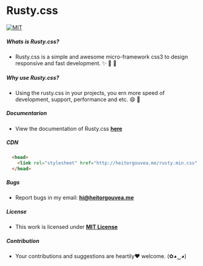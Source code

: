 # Rusty.css

[![MIT](https://img.shields.io/badge/license-MIT-blue.svg)](https://github.com/HeitorG/rusty.css/blob/master/LICENSE.md)


##### Whats is Rusty.css?

- Rusty.css is a simple and awesome micro-framework css3 to design responsive and fast development. :sparkles: :rocket: :dizzy:

##### Why use Rusty.css?

- Using the rusty.css in your projects, you ern more speed of development, support, performance and etc. :smile: :metal:

##### Documentarion

- View the documentation of Rusty.css [**here**](http://heitorgouvea.me/rustycss/) 

##### CDN
```html
  <head>
    <link rel="stylesheet" href="http://heitorgouvea.me/rusty.min.css" screen="media">
  </head>
  ```
##### Bugs

- Report bugs in my email: **hi@heitorgouvea.me**

##### License

- This work is licensed under [**MIT License**](https://github.com/HeitorG/rusty.css/blob/master/LICENSE.md)

##### Contribution

- Your contributions and suggestions are heartily♥ welcome. (✿◕‿◕)
